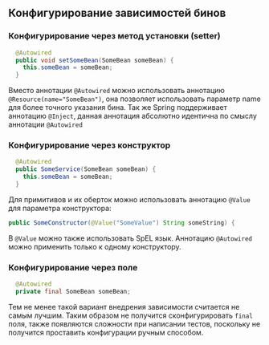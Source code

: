 ## Конфигурирование зависимостей бинов

### Конфигурирование через метод установки (setter)

```java  
  @Autowired
  public void setSomeBean(SomeBean someBean) {
    this.someBean = someBean;
  }
```

Вместо аннотации `@Autowired` можно использовать аннотацию `@Resource(name="SomeBean")`, 
она позволяет использовать параметр name для более точного указания бина. Так же Spring поддерживает аннотацию `@Inject`, 
данная аннотация абсолютно идентична по смыслу аннотации `@Autowired`


### Конфигурирование через конструктор

```java
  @Autowired
  public SomeService(SomeBean someBean) {
    this.someBean = someBean;
  }
```

Для примитивов и их оберток можно использовать аннотацию `@Value` для параметра конструктора:  
```java
public SomeConstructor(@Value("SomeValue") String someString) {
```  
В `@Value` можно также использовать SpEL язык. Аннотацию `@Autowired` можно применить только к одному конструктору.


### Конфигурирование через поле

```java
  @Autowired
  private final SomeBean someBean;
```

Тем не менее такой вариант внедрения зависимости считается не самым лучшим. Таким образом не получится сконфигурировать `final` поля, 
также появляются сложности при написании тестов, поскольку не получится проставить конфигурации ручным способом.
